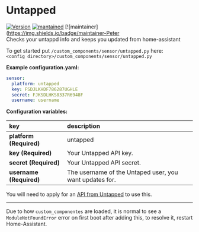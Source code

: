 # Untapped
  
[![Version](https://img.shields.io/badge/version-0.0.1-green.svg?style=for-the-badge)](#) [![mantained](https://img.shields.io/maintenance/yes/2018.svg?style=for-the-badge)](#) [![maintainer](https://img.shields.io/badge/maintainer-Peter  
Checks your untappd info and keeps you updated from home-assistant
  
To get started put `/custom_components/sensor/untapped.py` here:  
`<config directory>/custom_components/sensor/untapped.py`  
  
**Example configuration.yaml:**
```yaml
sensor:
  platform: untapped
  key: FSDJLKHDF786287UGHLE
  secret: FJKSDLHKS8337R6948F
  username: username
```
**Configuration variables:**  
  
key | description  
:--- | :---  
**platform (Required)** | untapped  
**key (Required)** | Your Untapped API key.  
**secret (Required)** | Your Untapped API secret.  
**username (Required)** | The username of the Untaped user, you want updates for.  
  
You will need to apply for an [API from Untapped](https://untappd.com/api) to use this.  
  
***
Due to how `custom_componentes` are loaded, it is normal to see a `ModuleNotFoundError` error on first boot after adding this, to resolve it, restart Home-Assistant.